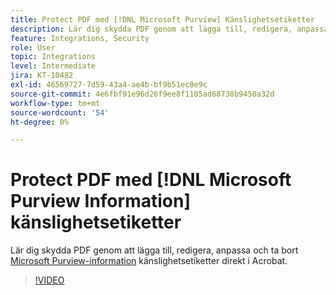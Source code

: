 ```yaml
---
title: Protect PDF med [!DNL Microsoft Purview] Känslighetsetiketter
description: Lär dig skydda PDF genom att lägga till, redigera, anpassa och ta bort [!DNL Microsoft Purview] känslighetsetiketter direkt i Acrobat
feature: Integrations, Security
role: User
topic: Integrations
level: Intermediate
jira: KT-10482
exl-id: 46569727-7d59-43a4-ae4b-bf9b51ec0e9c
source-git-commit: 4e6fbf91e96d26f9ee8f1105ad68738b9450a32d
workflow-type: tm+mt
source-wordcount: '54'
ht-degree: 0%

---
```


# Protect PDF med [!DNL Microsoft Purview Information] känslighetsetiketter

Lär dig skydda PDF genom att lägga till, redigera, anpassa och ta bort [Microsoft Purview-information](https://learn.microsoft.com/en-us/microsoft-365/compliance/information-protection?view=o365-worldwide) känslighetsetiketter direkt i Acrobat.

>[!VIDEO](https://video.tv.adobe.com/v/3410552?quality=12&learn=on&hidetitle=true)
